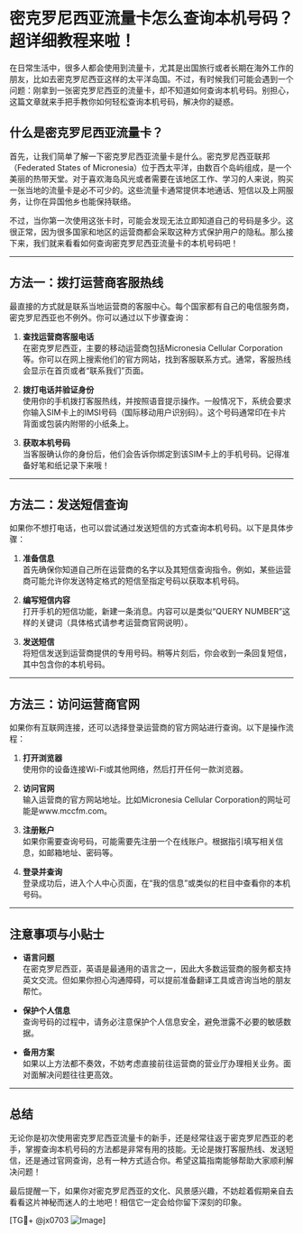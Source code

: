 # 密克罗尼西亚流量卡怎么查询本机号码？超详细教程来啦！

在日常生活中，很多人都会使用到流量卡，尤其是出国旅行或者长期在海外工作的朋友，比如去密克罗尼西亚这样的太平洋岛国。不过，有时候我们可能会遇到一个问题：刚拿到一张密克罗尼西亚的流量卡，却不知道如何查询本机号码。别担心，这篇文章就来手把手教你如何轻松查询本机号码，解决你的疑惑。

## 什么是密克罗尼西亚流量卡？

首先，让我们简单了解一下密克罗尼西亚流量卡是什么。密克罗尼西亚联邦（Federated States of Micronesia）位于西太平洋，由数百个岛屿组成，是一个美丽的热带天堂。对于喜欢海岛风光或者需要在该地区工作、学习的人来说，购买一张当地的流量卡是必不可少的。这些流量卡通常提供本地通话、短信以及上网服务，让你在异国他乡也能保持联络。

不过，当你第一次使用这张卡时，可能会发现无法立即知道自己的号码是多少。这很正常，因为很多国家和地区的运营商都会采取这种方式保护用户的隐私。那么接下来，我们就来看看如何查询密克罗尼西亚流量卡的本机号码吧！

---

## 方法一：拨打运营商客服热线

最直接的方式就是联系当地运营商的客服中心。每个国家都有自己的电信服务商，密克罗尼西亚也不例外。你可以通过以下步骤查询：

1. **查找运营商客服电话**  
   在密克罗尼西亚，主要的移动运营商包括Micronesia Cellular Corporation等。你可以在网上搜索他们的官方网站，找到客服联系方式。通常，客服热线会显示在首页或者“联系我们”页面。

2. **拨打电话并验证身份**  
   使用你的手机拨打客服热线，并按照语音提示操作。一般情况下，系统会要求你输入SIM卡上的IMSI号码（国际移动用户识别码）。这个号码通常印在卡片背面或包装内附带的小纸条上。

3. **获取本机号码**  
   当客服确认你的身份后，他们会告诉你绑定到该SIM卡上的手机号码。记得准备好笔和纸记录下来哦！

---

## 方法二：发送短信查询

如果你不想打电话，也可以尝试通过发送短信的方式查询本机号码。以下是具体步骤：

1. **准备信息**  
   首先确保你知道自己所在运营商的名字以及其短信查询指令。例如，某些运营商可能允许你发送特定格式的短信至指定号码以获取本机号码。

2. **编写短信内容**  
   打开手机的短信功能，新建一条消息。内容可以是类似“QUERY NUMBER”这样的关键词（具体格式请参考运营商官网说明）。

3. **发送短信**  
   将短信发送到运营商提供的专用号码。稍等片刻后，你会收到一条回复短信，其中包含你的本机号码。

---

## 方法三：访问运营商官网

如果你有互联网连接，还可以选择登录运营商的官方网站进行查询。以下是操作流程：

1. **打开浏览器**  
   使用你的设备连接Wi-Fi或其他网络，然后打开任何一款浏览器。

2. **访问官网**  
   输入运营商的官方网站地址。比如Micronesia Cellular Corporation的网址可能是www.mccfm.com。

3. **注册账户**  
   如果你需要查询号码，可能需要先注册一个在线账户。根据指引填写相关信息，如邮箱地址、密码等。

4. **登录并查询**  
   登录成功后，进入个人中心页面，在“我的信息”或类似的栏目中查看你的本机号码。

---

## 注意事项与小贴士

- **语言问题**  
  在密克罗尼西亚，英语是最通用的语言之一，因此大多数运营商的服务都支持英文交流。但如果你担心沟通障碍，可以提前准备翻译工具或咨询当地的朋友帮忙。

- **保护个人信息**  
  查询号码的过程中，请务必注意保护个人信息安全，避免泄露不必要的敏感数据。

- **备用方案**  
  如果以上方法都不奏效，不妨考虑直接前往运营商的营业厅办理相关业务。面对面解决问题往往更高效。

---

## 总结

无论你是初次使用密克罗尼西亚流量卡的新手，还是经常往返于密克罗尼西亚的老手，掌握查询本机号码的方法都是非常有用的技能。无论是拨打客服热线、发送短信，还是通过官网查询，总有一种方式适合你。希望这篇指南能够帮助大家顺利解决问题！

最后提醒一下，如果你对密克罗尼西亚的文化、风景感兴趣，不妨趁着假期亲自去看看这片神秘而迷人的土地吧！相信它一定会给你留下深刻的印象。

[TG💪+ @jx0703 ![Image](https://github.com/user-attachments/assets/dbca1d08-cadb-493c-b0ec-ad6f7a83f270)]